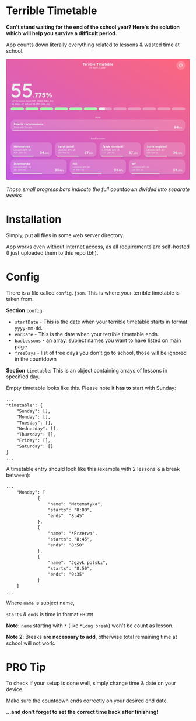 # Terrible Timetable

**Can't stand waiting for the end of the school year? Here's the solution which will help you survive a difficult period.**

App counts down literally everything related to lessons & wasted time at school.

<img max-width="400" src="screenshots/preview.png">

_Those small progress bars indicate the full countdown divided into separate weeks_

# Installation
Simply, put all files in some web server directory.

App works even without Internet access, as all requirements are self-hosted (I just uploaded them to this repo tbh).

# Config
There is a file called `config.json`. This is where your terrible timetable is taken from.

**Section** `config`:
- `startDate` - This is the date when your terrible timetable starts in format `yyyy-mm-dd`.
- `endDate` - This is the date when your terrible timetable ends.
- `badLessons` - an array, subject names you want to have listed on main page
- `freeDays` -  list of free days you don't go to school, those will be ignored in the countdown

**Section** `timetable`:
This is an object containing arrays of lessons in specified day.

Empty timetable looks like this. Please note it **has to** start with Sunday:
```
...
"timetable": {
	"Sunday": [],
	"Monday": [],
	"Tuesday": [],
	"Wednesday": [],
	"Thursday": [],
	"Friday": [],
	"Saturday": []
}
...
```

A timetable entry should look like this (example with 2 lessons & a break between):
```
...
    "Monday": [
            {
                "name": "Matematyka",
                "starts": "8:00",
                "ends": "8:45"
            },
            {
                "name": "*Przerwa",
                "starts": "8:45",
                "ends": "8:50"
            },
            {
                "name": "Język polski",
                "starts": "8:50",
                "ends": "9:35"
            }
    ]
...
```
Where `name` is subject name,

`starts` & `ends` is time in format `HH:MM`

**Note:** `name` starting with `*` (like `*Long break`) won't be count as lesson.

**Note 2**: Breaks **are necessary to add**, otherwise total remaining time at school will not work.


# PRO Tip

To check if your setup is done well, simply change time & date on your device.

Make sure the countdown ends correctly on your desired end date. 

**...and don't forget to set the correct time back after finishing!**
